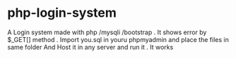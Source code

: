 # php-login-system
A Login system made with php /mysqli /bootstrap . It shows error by $_GET[] method . 
Import you.sql in youru phpmyadmin and place the files in same folder
And Host it in any server and run it . It works
